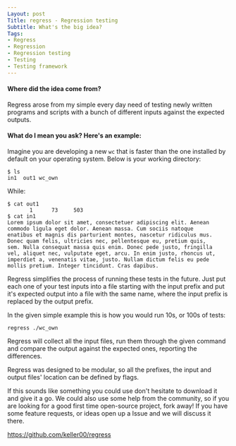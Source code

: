 ```yaml
---
Layout: post
Title: regress - Regression testing
Subtitle: What's the big idea?
Tags:
- Regress
- Regression
- Regression testing
- Testing
- Testing framework
---
```

#### Where did the idea come from?
Regress arose from my simple every day need of testing newly
written programs and scripts with a bunch of different inputs
against the expected outputs.

#### What do I mean you ask? Here's an example:
Imagine you are developing a new ```wc``` that is faster than the
one installed by default on your operating system. Below is your
working directory:
```
$ ls
in1  out1 wc_own
```

While:
```
$ cat out1
       1      73     503
$ cat in1
Lorem ipsum dolor sit amet, consectetuer adipiscing elit. Aenean
commodo ligula eget dolor. Aenean massa. Cum sociis natoque
enatibus et magnis dis parturient montes, nascetur ridiculus mus.
Donec quam felis, ultricies nec, pellentesque eu, pretium quis,
sem. Nulla consequat massa quis enim. Donec pede justo, fringilla
vel, aliquet nec, vulputate eget, arcu. In enim justo, rhoncus ut,
imperdiet a, venenatis vitae, justo. Nullam dictum felis eu pede
mollis pretium. Integer tincidunt. Cras dapibus.
```

Regress simplifies the process of running these tests in the
future. Just put each one of your test inputs into a file starting
with the input prefix and put it's expected output into a file
with the same name, where the input prefix is replaced by the
output prefix.

In the given simple example this is how you would run 10s, or 100s
of tests:
```
regress ./wc_own
```

Regress will collect all the input files, run them through the
given command and compare the output against the expected ones,
reporting the differences.

Regress was designed to be modular, so all the prefixes, the input
and output files' location can be defined by flags.

If this sounds like something you could use don't hesitate to
download it and give it a go. We could also use some help from
the community, so if you are looking for a good first time
open-source project, fork away! If you have some feature
requests, or ideas open up a Issue and we will discuss it there.

https://github.com/keller00/regress
